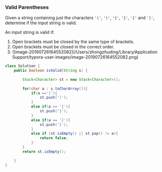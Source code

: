 ### Valid Parentheses

Given a string containing just the characters `'('`, `')'`, `'{'`, `'}'`, `'['` and `']'`, determine if the input string is valid.

An input string is valid if:

1. Open brackets must be closed by the same type of brackets.
2. Open brackets must be closed in the correct order.
3. ![image-20190726164552082](/Users/zhongzhuding/Library/Application Support/typora-user-images/image-20190726164552082.png)

~~~java
class Solution {
    public boolean isValid(String s) {
        
        Stack<Character> st = new Stack<Character>();
        
        for(char a : s.toCharArray()){
            if(a =='('){
                st.push(')');
            }
            else if(a == '{'){
                st.push('}');
            }
            else if(a == '['){
                st.push(']');
            }
            else if (st.isEmpty() || st.pop() != a){
                return false;
            }
        }
        return st.isEmpty();
        
    }
}
~~~

